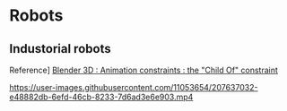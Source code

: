 # Robots

## Industorial robots

Reference] [Blender 3D : Animation constraints : the "Child Of" constraint](https://youtu.be/NsdRUk807qk)

https://user-images.githubusercontent.com/11053654/207637032-e48882db-6efd-46cb-8233-7d6ad3e6e903.mp4

